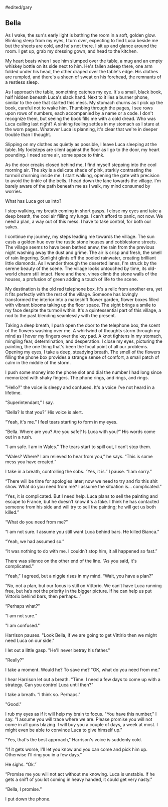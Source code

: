#edited/gary 
## Bella
 
As I wake, the sun's early light is bathing the room in a soft, golden glow. Blinking sleep from my eyes, I turn over, expecting to find Luca beside me but the sheets are cold, and he's not there. I sit up and glance around the room. I get up, grab my dressing gown, and head to the kitchen.

My heart beats when I see him slumped over the table, a mug and an empty whiskey bottle on its side next to him. He's fallen asleep there, one arm folded under his head, the other draped over the table's edge. His clothes are rumpled, and there's a sheen of sweat on his forehead, the remnants of a restless sleep.
 
As I approach the table, something catches my eye. It's a small, black book, half hidden beneath Luca's slack hand. Next to it lies a burner phone, similar to the one that started this mess. My stomach churns as I pick up the book, careful not to wake him. Thumbing through the pages, I see rows upon rows of numbers, each accompanied by a name or a code. I don't recognize them, but seeing the book fills me with a cold dread. Who was Luca calling last night? A sinking feeling settles in my stomach as I stare at the worn pages. Whatever Luca is planning, it's clear that we're in deeper trouble than I thought.
 
Slipping on my clothes as quietly as possible, I leave Luca sleeping at the table. My footsteps are silent against the floor as I go to the door, my heart pounding. I need some air, some space to think.
 
As the door creaks closed behind me, I find myself stepping into the cool morning air. The sky is a delicate shade of pink, starkly contrasting the turmoil churning inside me. I start walking, opening the gate with precision to avoid the tinkle of the bells. I head down the lane towards the village. I'm barely aware of the path beneath me as I walk, my mind consumed by worries. 

What has Luca got us into?
 
I stop walking, my breath coming in short gasps. I close my eyes and take a deep breath, the cool air filling my lungs. I can't afford to panic, not now. We need a plan, a way out of this mess. I have to take control, for both our sakes. 

I continue my journey, my steps leading me towards the village. The sun casts a golden hue over the rustic stone houses and cobblestone streets. The village seems to have been bathed anew, the rain from the previous night washing away the dust and grime. The air is crisp and fresh, the smell of rain lingering. Sunlight glints off the pooled rainwater, creating brilliant little diamonds. As I wander through the deserted lanes, I'm struck by the serene beauty of the scene. The village looks untouched by time, its old-world charm still intact. Here and there, vines climb the stone walls of the houses, a profusion of green adding a touch of life to the scene.
 
My destination is the old red telephone box. It's a relic from another era, yet it fits perfectly with the rest of the village. Someone has lovingly transformed the interior into a makeshift flower garden, flower boxes filled with vibrant blooms taking up the floor space. The sight brings a smile to my face despite the turmoil within. It's a quintessential part of this village, a nod to the past blending seamlessly with the present. 

Taking a deep breath, I push open the door to the telephone box, the scent of the flowers washing over me. A whirlwind of thoughts storm through my mind as I hover my fingers over the key pad. A knot tightens in my stomach, mingling fear, determination, and desperation. I close my eyes, picturing the painting, the one thing that's been the focal point of all our problems. Opening my eyes, I take a deep, steadying breath. The smell of the flowers filling the phone box provides a strange sense of comfort, a small patch of calm in the middle of the storm.
 
I push some money into the phone slot and dial the number I had long since memorized with shaky fingers. The phone rings, and rings, and rings.
 
"Hello?" the voice is sleepy and confused. It's a voice I’ve not heard in a lifetime.
 
“Superintendant,” I say.
 
“Bella? Is that you?” His voice is alert.
 
“Yeah, it's me.” I feel tears starting to form in my eyes.
 
“Bella. Where are you? Are you safe? Is Luca with you?” His words come out in a rush.
 
“I am safe. I am in Wales.” The tears start to spill out, I can’t stop them.
 
“Wales? Where? I am relieved to hear from you,” he says. “This is some mess you have created.”
 
I take in a breath, controlling the sobs. “Yes, it is.” I pause. “I am sorry.”
 
“There will be time for apologies later; now we need to try and fix this shit show. What do you need from me? I assume the situation is… complicated.”
 
“Yes, it is complicated. But I need help. Luca plans to sell the painting and escape to France, but he doesn’t know it's a fake. I think he has contacted someone from his side and will try to sell the painting; he will get us both killed.”
 
“What do you need from me?”
 
“I am not sure. I assume you still want Luca behind bars. He killed Bianca.”
 
“Yeah, we had assumed so.”
 
“It was nothing to do with me. I couldn’t stop him, it all happened so fast.”
 
There was silence on the other end of the line. “As you said, it's complicated.”
 
“Yeah,” I agreed, but a niggle rises in my mind. “Wait, you have a plan?”
 
“No, not a plan, but our focus is still on Vittorio. We can’t have Luca running free, but he’s not the priority in the bigger picture. If he can help us put Vittorio behind bars, then perhaps…”
 
“Perhaps what?”
 
“I am not sure.”

"I am confused."

Harrison pauses. "Look Bella, if we are going to get Vittirio then we might need Luca on our side."

I let out a little gasp. "He'll never betray his father."

"Really?"

I take a moment. Would he? To save me? "OK, what do you need from me."

I hear Harrison let out a breath. "Time. I need a few days to come up with a strategy. Can you control Luca until then?"
 
I take a breath. “I think so. Perhaps."

"Good."

I rub my eyes as if it will help my brain to focus. "You have this number," I say. "I assume you will trace where we are. Please promise you will not come in all guns blazing. I will buy you a couple of days, a week at most. I might even be able to convince Luca to give himself up."

"Yes, that's the best approach," Harrison's voice is suddenly cold.

"If it gets worse, I'll let you know and you can come and pick him up. Otherwise I'll ring you in a few days.”
 
He sighs. “Ok.”
 
“Promise me you will not act without me knowing. Luca is unstable. If he gets a sniff of you lot coming in heavy handed, it could get very nasty.”
 
“Bella, I promise.”
 
I put down the phone.  
